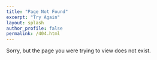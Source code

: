 ```yaml
---
title: "Page Not Found"
excerpt: "Try Again"
layout: splash
author_profile: false
permalink: /404.html
---
```


Sorry, but the page you were trying to view does not exist.